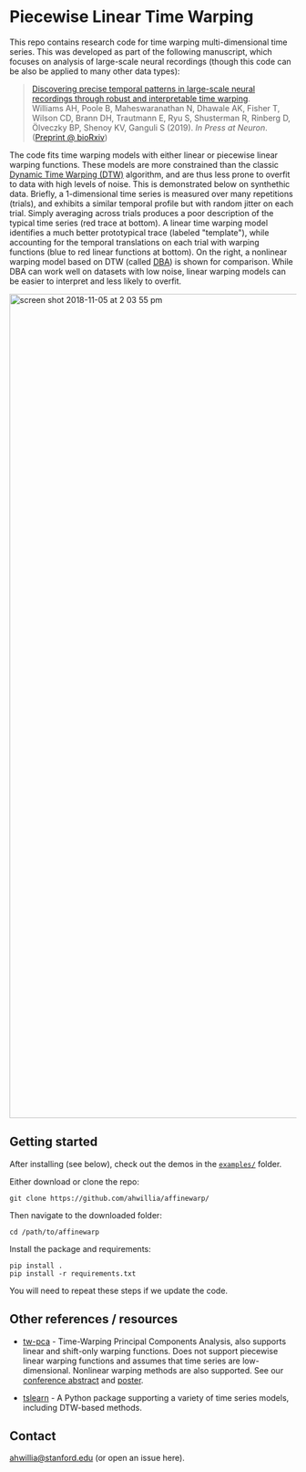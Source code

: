 # Piecewise Linear Time Warping

This repo contains research code for time warping multi-dimensional time series. This was developed as part of the following manuscript, which focuses on analysis of large-scale neural recordings (though this code can be also be applied to many other data types):

> [Discovering precise temporal patterns in large-scale neural recordings through robust and interpretable time warping](https://doi.org/10.1016/j.neuron.2019.10.020).<br>
Williams AH, Poole B, Maheswaranathan N, Dhawale AK, Fisher T, Wilson CD, Brann DH, Trautmann E, Ryu S, Shusterman R, Rinberg D, Ölveczky BP, Shenoy KV, Ganguli S (2019). *In Press at Neuron*. ([Preprint @ bioRxiv](https://www.biorxiv.org/content/10.1101/661165v1))

The code fits time warping models with either linear or piecewise linear warping functions. These models are more constrained than the classic [Dynamic Time Warping (DTW)](https://en.wikipedia.org/wiki/Dynamic_time_warping) algorithm, and are thus less prone to overfit to data with high levels of noise. This is demonstrated below on synthethic data. Briefly, a 1-dimensional time series is measured over many repetitions (trials), and exhibits a similar temporal profile but with random jitter on each trial. Simply averaging across trials produces a poor description of the typical time series (red trace at bottom). A linear time warping model identifies a much better prototypical trace (labeled "template"), while accounting for the temporal translations on each trial with warping functions (blue to red linear functions at bottom). On the right, a nonlinear warping model based on DTW (called [DBA](https://github.com/fpetitjean/DBA)) is shown for comparison. While DBA can work well on datasets with low noise, linear warping models can be easier to interpret and less likely to overfit.

<img width="1445" alt="screen shot 2018-11-05 at 2 03 55 pm" src="https://user-images.githubusercontent.com/636625/48030119-e3a28d80-e104-11e8-8932-c1251f168f4b.png">

## Getting started

After installing (see below), check out the demos in the [`examples/`](https://github.com/ahwillia/affinewarp/tree/master/examples) folder.

Either download or clone the repo:

```
git clone https://github.com/ahwillia/affinewarp/
```

Then navigate to the downloaded folder:

```
cd /path/to/affinewarp
```

Install the package and requirements:

```
pip install .
pip install -r requirements.txt
```

You will need to repeat these steps if we update the code.

## Other references / resources

* [tw-pca](https://github.com/ganguli-lab/twpca) - Time-Warping Principal Components Analysis, also supports linear and shift-only warping functions. Does not support piecewise linear warping functions and assumes that time series are low-dimensional. Nonlinear warping methods are also supported. See our [conference abstract](https://cs.stanford.edu/~poole/twpca_poster.pdf) and [poster](https://cs.stanford.edu/~poole/twpca_poster.pdf).

* [tslearn](https://tslearn.readthedocs.io/) - A Python package supporting a variety of time series models, including DTW-based methods.

## Contact

ahwillia@stanford.edu (or open an issue here).
